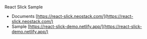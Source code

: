React Slick Sample
- Documents [https://react-slick.neostack.com/](https://react-slick.neostack.com/)
- Sample [https://react-slick-demo.netlify.app/](https://react-slick-demo.netlify.app/)

